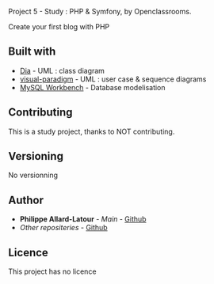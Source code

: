 Project 5 - Study :  PHP & Symfony, by Openclassrooms.

Create your first blog with PHP

## Built with

* [Dia](https://wiki.gnome.org/Apps/Dia/) - UML : class diagram
* [visual-paradigm](https://online.visual-paradigm.com) - UML : user case & sequence diagrams
* [MySQL Workbench](https://dev.mysql.com/downloads/workbench/) - Database modelisation

## Contributing

This is a study project, thanks to NOT contributing.

## Versioning

No versionning

## Author

* **Philippe Allard-Latour** - *Main* - [Github](https://github.com/phil-all)
* *Other repositeries* - [Github](https://github.com/phil-all?tab=repositories)

## Licence

This project has no licence

